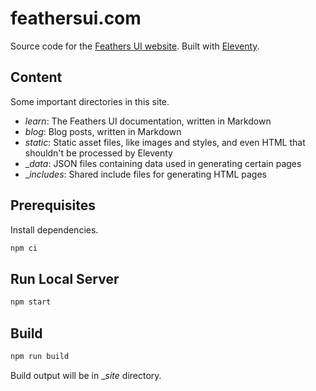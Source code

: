 # feathersui.com

Source code for the [Feathers UI website](https://feathersui.com/). Built with [Eleventy](https://11ty.dev/).

## Content

Some important directories in this site.

- _learn_: The Feathers UI documentation, written in Markdown
- _blog_: Blog posts, written in Markdown
- _static_: Static asset files, like images and styles, and even HTML that shouldn't be processed by Eleventy
- __data_: JSON files containing data used in generating certain pages
- __includes_: Shared include files for generating HTML pages

## Prerequisites

Install dependencies.

```sh
npm ci
```

## Run Local Server

```sh
npm start
```

## Build

```sh
npm run build
```

Build output will be in __site_ directory.